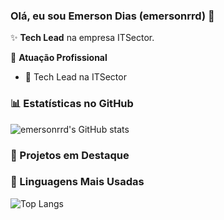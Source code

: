 ### Olá, eu sou Emerson Dias (emersonrrd) 👋

✨ **Tech Lead** na empresa ITSector.

🏢 **Atuação Profissional**
- 🚀 Tech Lead na ITSector

### 📊 Estatísticas no GitHub

![emersonrrd's GitHub stats](https://github-readme-stats.vercel.app/api?username=emersonrrd&show_icons=true&theme=dracula)

### 📌 Projetos em Destaque


### 🚀 Linguagens Mais Usadas

![Top Langs](https://github-readme-stats.vercel.app/api/top-langs/?username=emersonrrd&layout=compact)
